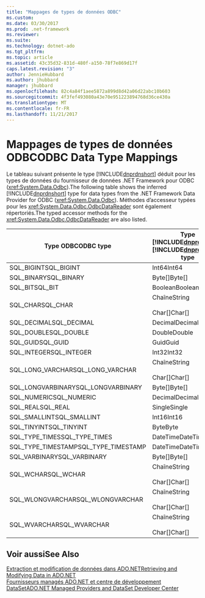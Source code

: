 ```yaml
---
title: "Mappages de types de données ODBC"
ms.custom: 
ms.date: 03/30/2017
ms.prod: .net-framework
ms.reviewer: 
ms.suite: 
ms.technology: dotnet-ado
ms.tgt_pltfrm: 
ms.topic: article
ms.assetid: 43c35d32-831d-480f-a150-78f7e869d17f
caps.latest.revision: "3"
author: JennieHubbard
ms.author: jhubbard
manager: jhubbard
ms.openlocfilehash: 82c4a84f1aee5872a899d8d42a06d22abc10b603
ms.sourcegitcommit: 4f3fef493080a43e70e951223894768d36ce430a
ms.translationtype: MT
ms.contentlocale: fr-FR
ms.lasthandoff: 11/21/2017
---
```

# <a name="odbc-data-type-mappings"></a><span data-ttu-id="c9338-102">Mappages de types de données ODBC</span><span class="sxs-lookup"><span data-stu-id="c9338-102">ODBC Data Type Mappings</span></span>
<span data-ttu-id="c9338-103">Le tableau suivant présente le type [!INCLUDE[dnprdnshort](../../../../includes/dnprdnshort-md.md)] déduit pour les types de données du fournisseur de données .NET Framework pour ODBC (<xref:System.Data.Odbc>).</span><span class="sxs-lookup"><span data-stu-id="c9338-103">The following table shows the inferred [!INCLUDE[dnprdnshort](../../../../includes/dnprdnshort-md.md)] type for data types from the .NET Framework Data Provider for ODBC (<xref:System.Data.Odbc>).</span></span> <span data-ttu-id="c9338-104">Méthodes d’accesseur typées pour les <xref:System.Data.Odbc.OdbcDataReader> sont également répertoriés.</span><span class="sxs-lookup"><span data-stu-id="c9338-104">The typed accessor methods for the <xref:System.Data.Odbc.OdbcDataReader> are also listed.</span></span>  
  
|<span data-ttu-id="c9338-105">Type ODBC</span><span class="sxs-lookup"><span data-stu-id="c9338-105">ODBC type</span></span>|<span data-ttu-id="c9338-106">Type [!INCLUDE[dnprdnshort](../../../../includes/dnprdnshort-md.md)]</span><span class="sxs-lookup"><span data-stu-id="c9338-106">[!INCLUDE[dnprdnshort](../../../../includes/dnprdnshort-md.md)] type</span></span>|<span data-ttu-id="c9338-107">Accesseur typé [!INCLUDE[dnprdnshort](../../../../includes/dnprdnshort-md.md)]</span><span class="sxs-lookup"><span data-stu-id="c9338-107">[!INCLUDE[dnprdnshort](../../../../includes/dnprdnshort-md.md)] typed accessor</span></span>|  
|---------------|----------------------------------------------------------------------|--------------------------------------------------------------------------------|  
|<span data-ttu-id="c9338-108">SQL_BIGINT</span><span class="sxs-lookup"><span data-stu-id="c9338-108">SQL_BIGINT</span></span>|<span data-ttu-id="c9338-109">Int64</span><span class="sxs-lookup"><span data-stu-id="c9338-109">Int64</span></span>|<span data-ttu-id="c9338-110">GetInt64()</span><span class="sxs-lookup"><span data-stu-id="c9338-110">GetInt64()</span></span>|  
|<span data-ttu-id="c9338-111">SQL_BINARY</span><span class="sxs-lookup"><span data-stu-id="c9338-111">SQL_BINARY</span></span>|<span data-ttu-id="c9338-112">Byte[]</span><span class="sxs-lookup"><span data-stu-id="c9338-112">Byte[]</span></span>|<span data-ttu-id="c9338-113">GetBytes()</span><span class="sxs-lookup"><span data-stu-id="c9338-113">GetBytes()</span></span>|  
|<span data-ttu-id="c9338-114">SQL_BIT</span><span class="sxs-lookup"><span data-stu-id="c9338-114">SQL_BIT</span></span>|<span data-ttu-id="c9338-115">Boolean</span><span class="sxs-lookup"><span data-stu-id="c9338-115">Boolean</span></span>|<span data-ttu-id="c9338-116">GetBoolean()</span><span class="sxs-lookup"><span data-stu-id="c9338-116">GetBoolean()</span></span>|  
|<span data-ttu-id="c9338-117">SQL_CHAR</span><span class="sxs-lookup"><span data-stu-id="c9338-117">SQL_CHAR</span></span>|<span data-ttu-id="c9338-118">Chaîne</span><span class="sxs-lookup"><span data-stu-id="c9338-118">String</span></span><br /><br /> <span data-ttu-id="c9338-119">Char[]</span><span class="sxs-lookup"><span data-stu-id="c9338-119">Char[]</span></span>|<span data-ttu-id="c9338-120">GetString()</span><span class="sxs-lookup"><span data-stu-id="c9338-120">GetString()</span></span><br /><br /> <span data-ttu-id="c9338-121">GetChars()</span><span class="sxs-lookup"><span data-stu-id="c9338-121">GetChars()</span></span>|  
|<span data-ttu-id="c9338-122">SQL_DECIMAL</span><span class="sxs-lookup"><span data-stu-id="c9338-122">SQL_DECIMAL</span></span>|<span data-ttu-id="c9338-123">Decimal</span><span class="sxs-lookup"><span data-stu-id="c9338-123">Decimal</span></span>|<span data-ttu-id="c9338-124">GetDecimal()</span><span class="sxs-lookup"><span data-stu-id="c9338-124">GetDecimal()</span></span>|  
|<span data-ttu-id="c9338-125">SQL_DOUBLE</span><span class="sxs-lookup"><span data-stu-id="c9338-125">SQL_DOUBLE</span></span>|<span data-ttu-id="c9338-126">Double</span><span class="sxs-lookup"><span data-stu-id="c9338-126">Double</span></span>|<span data-ttu-id="c9338-127">GetDouble()</span><span class="sxs-lookup"><span data-stu-id="c9338-127">GetDouble()</span></span>|  
|<span data-ttu-id="c9338-128">SQL_GUID</span><span class="sxs-lookup"><span data-stu-id="c9338-128">SQL_GUID</span></span>|<span data-ttu-id="c9338-129">Guid</span><span class="sxs-lookup"><span data-stu-id="c9338-129">Guid</span></span>|<span data-ttu-id="c9338-130">GetGuid()</span><span class="sxs-lookup"><span data-stu-id="c9338-130">GetGuid()</span></span>|  
|<span data-ttu-id="c9338-131">SQL_INTEGER</span><span class="sxs-lookup"><span data-stu-id="c9338-131">SQL_INTEGER</span></span>|<span data-ttu-id="c9338-132">Int32</span><span class="sxs-lookup"><span data-stu-id="c9338-132">Int32</span></span>|<span data-ttu-id="c9338-133">GetInt32()</span><span class="sxs-lookup"><span data-stu-id="c9338-133">GetInt32()</span></span>|  
|<span data-ttu-id="c9338-134">SQL_LONG_VARCHAR</span><span class="sxs-lookup"><span data-stu-id="c9338-134">SQL_LONG_VARCHAR</span></span>|<span data-ttu-id="c9338-135">Chaîne</span><span class="sxs-lookup"><span data-stu-id="c9338-135">String</span></span><br /><br /> <span data-ttu-id="c9338-136">Char[]</span><span class="sxs-lookup"><span data-stu-id="c9338-136">Char[]</span></span>|<span data-ttu-id="c9338-137">GetString()</span><span class="sxs-lookup"><span data-stu-id="c9338-137">GetString()</span></span><br /><br /> <span data-ttu-id="c9338-138">GetChars()</span><span class="sxs-lookup"><span data-stu-id="c9338-138">GetChars()</span></span>|  
|<span data-ttu-id="c9338-139">SQL_LONGVARBINARY</span><span class="sxs-lookup"><span data-stu-id="c9338-139">SQL_LONGVARBINARY</span></span>|<span data-ttu-id="c9338-140">Byte[]</span><span class="sxs-lookup"><span data-stu-id="c9338-140">Byte[]</span></span>|<span data-ttu-id="c9338-141">GetBytes()</span><span class="sxs-lookup"><span data-stu-id="c9338-141">GetBytes()</span></span>|  
|<span data-ttu-id="c9338-142">SQL_NUMERIC</span><span class="sxs-lookup"><span data-stu-id="c9338-142">SQL_NUMERIC</span></span>|<span data-ttu-id="c9338-143">Decimal</span><span class="sxs-lookup"><span data-stu-id="c9338-143">Decimal</span></span>|<span data-ttu-id="c9338-144">GetDecimal()</span><span class="sxs-lookup"><span data-stu-id="c9338-144">GetDecimal()</span></span>|  
|<span data-ttu-id="c9338-145">SQL_REAL</span><span class="sxs-lookup"><span data-stu-id="c9338-145">SQL_REAL</span></span>|<span data-ttu-id="c9338-146">Single</span><span class="sxs-lookup"><span data-stu-id="c9338-146">Single</span></span>|<span data-ttu-id="c9338-147">GetFloat()</span><span class="sxs-lookup"><span data-stu-id="c9338-147">GetFloat()</span></span>|  
|<span data-ttu-id="c9338-148">SQL_SMALLINT</span><span class="sxs-lookup"><span data-stu-id="c9338-148">SQL_SMALLINT</span></span>|<span data-ttu-id="c9338-149">Int16</span><span class="sxs-lookup"><span data-stu-id="c9338-149">Int16</span></span>|<span data-ttu-id="c9338-150">GetInt16()</span><span class="sxs-lookup"><span data-stu-id="c9338-150">GetInt16()</span></span>|  
|<span data-ttu-id="c9338-151">SQL_TINYINT</span><span class="sxs-lookup"><span data-stu-id="c9338-151">SQL_TINYINT</span></span>|<span data-ttu-id="c9338-152">Byte</span><span class="sxs-lookup"><span data-stu-id="c9338-152">Byte</span></span>|<span data-ttu-id="c9338-153">GetByte()</span><span class="sxs-lookup"><span data-stu-id="c9338-153">GetByte()</span></span>|  
|<span data-ttu-id="c9338-154">SQL_TYPE_TIMES</span><span class="sxs-lookup"><span data-stu-id="c9338-154">SQL_TYPE_TIMES</span></span>|<span data-ttu-id="c9338-155">DateTime</span><span class="sxs-lookup"><span data-stu-id="c9338-155">DateTime</span></span>|<span data-ttu-id="c9338-156">GetDateTime()</span><span class="sxs-lookup"><span data-stu-id="c9338-156">GetDateTime()</span></span>|  
|<span data-ttu-id="c9338-157">SQL_TYPE_TIMESTAMP</span><span class="sxs-lookup"><span data-stu-id="c9338-157">SQL_TYPE_TIMESTAMP</span></span>|<span data-ttu-id="c9338-158">DateTime</span><span class="sxs-lookup"><span data-stu-id="c9338-158">DateTime</span></span>|<span data-ttu-id="c9338-159">GetDateTime()</span><span class="sxs-lookup"><span data-stu-id="c9338-159">GetDateTime()</span></span>|  
|<span data-ttu-id="c9338-160">SQL_VARBINARY</span><span class="sxs-lookup"><span data-stu-id="c9338-160">SQL_VARBINARY</span></span>|<span data-ttu-id="c9338-161">Byte[]</span><span class="sxs-lookup"><span data-stu-id="c9338-161">Byte[]</span></span>|<span data-ttu-id="c9338-162">GetBytes()</span><span class="sxs-lookup"><span data-stu-id="c9338-162">GetBytes()</span></span>|  
|<span data-ttu-id="c9338-163">SQL_WCHAR</span><span class="sxs-lookup"><span data-stu-id="c9338-163">SQL_WCHAR</span></span>|<span data-ttu-id="c9338-164">Chaîne</span><span class="sxs-lookup"><span data-stu-id="c9338-164">String</span></span><br /><br /> <span data-ttu-id="c9338-165">Char[]</span><span class="sxs-lookup"><span data-stu-id="c9338-165">Char[]</span></span>|<span data-ttu-id="c9338-166">GetString()</span><span class="sxs-lookup"><span data-stu-id="c9338-166">GetString()</span></span><br /><br /> <span data-ttu-id="c9338-167">GetChars()</span><span class="sxs-lookup"><span data-stu-id="c9338-167">GetChars()</span></span>|  
|<span data-ttu-id="c9338-168">SQL_WLONGVARCHAR</span><span class="sxs-lookup"><span data-stu-id="c9338-168">SQL_WLONGVARCHAR</span></span>|<span data-ttu-id="c9338-169">Chaîne</span><span class="sxs-lookup"><span data-stu-id="c9338-169">String</span></span><br /><br /> <span data-ttu-id="c9338-170">Char[]</span><span class="sxs-lookup"><span data-stu-id="c9338-170">Char[]</span></span>|<span data-ttu-id="c9338-171">GetString()</span><span class="sxs-lookup"><span data-stu-id="c9338-171">GetString()</span></span><br /><br /> <span data-ttu-id="c9338-172">GetChars()</span><span class="sxs-lookup"><span data-stu-id="c9338-172">GetChars()</span></span>|  
|<span data-ttu-id="c9338-173">SQL_WVARCHAR</span><span class="sxs-lookup"><span data-stu-id="c9338-173">SQL_WVARCHAR</span></span>|<span data-ttu-id="c9338-174">Chaîne</span><span class="sxs-lookup"><span data-stu-id="c9338-174">String</span></span><br /><br /> <span data-ttu-id="c9338-175">Char[]</span><span class="sxs-lookup"><span data-stu-id="c9338-175">Char[]</span></span>|<span data-ttu-id="c9338-176">GetString()</span><span class="sxs-lookup"><span data-stu-id="c9338-176">GetString()</span></span><br /><br /> <span data-ttu-id="c9338-177">GetChars()</span><span class="sxs-lookup"><span data-stu-id="c9338-177">GetChars()</span></span>|  
  
## <a name="see-also"></a><span data-ttu-id="c9338-178">Voir aussi</span><span class="sxs-lookup"><span data-stu-id="c9338-178">See Also</span></span>  
 [<span data-ttu-id="c9338-179">Extraction et modification de données dans ADO.NET</span><span class="sxs-lookup"><span data-stu-id="c9338-179">Retrieving and Modifying Data in ADO.NET</span></span>](../../../../docs/framework/data/adonet/retrieving-and-modifying-data.md)  
 [<span data-ttu-id="c9338-180">Fournisseurs managés ADO.NET et centre de développement DataSet</span><span class="sxs-lookup"><span data-stu-id="c9338-180">ADO.NET Managed Providers and DataSet Developer Center</span></span>](http://go.microsoft.com/fwlink/?LinkId=217917)
